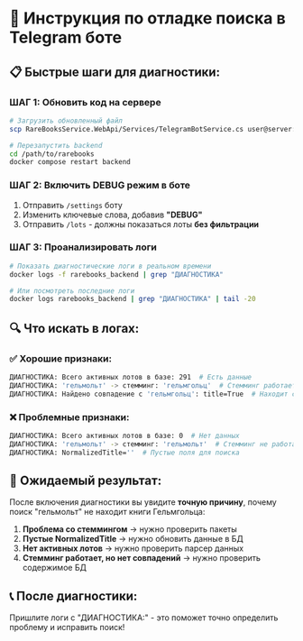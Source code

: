 # 🚨 Инструкция по отладке поиска в Telegram боте

## 📋 **Быстрые шаги для диагностики:**

### **ШАГ 1: Обновить код на сервере**
```bash
# Загрузить обновленный файл
scp RareBooksService.WebApi/Services/TelegramBotService.cs user@server:/path/to/rarebooks/RareBooksService.WebApi/Services/

# Перезапустить backend
cd /path/to/rarebooks  
docker compose restart backend
```

### **ШАГ 2: Включить DEBUG режим в боте**
1. Отправить `/settings` боту
2. Изменить ключевые слова, добавив **"DEBUG"**
3. Отправить `/lots` - должны показаться лоты **без фильтрации**

### **ШАГ 3: Проанализировать логи**
```bash
# Показать диагностические логи в реальном времени
docker logs -f rarebooks_backend | grep "ДИАГНОСТИКА"

# Или посмотреть последние логи
docker logs rarebooks_backend | grep "ДИАГНОСТИКА" | tail -20
```

## 🔍 **Что искать в логах:**

### ✅ **Хорошие признаки:**
```bash
ДИАГНОСТИКА: Всего активных лотов в базе: 291  # Есть данные
ДИАГНОСТИКА: 'гельмольт' -> стемминг: 'гельмгольц'  # Стемминг работает
ДИАГНОСТИКА: Найдено совпадение с 'гельмгольц': title=True  # Находит совпадения
```

### ❌ **Проблемные признаки:**
```bash
ДИАГНОСТИКА: Всего активных лотов в базе: 0  # Нет данных
ДИАГНОСТИКА: 'гельмольт' -> стемминг: 'гельмольт'  # Стемминг не работает  
ДИАГНОСТИКА: NormalizedTitle=''  # Пустые поля для поиска
```

## 🎯 **Ожидаемый результат:**

После включения диагностики вы увидите **точную причину**, почему поиск "гельмольт" не находит книги Гельмгольца:

1. **Проблема со стеммингом** → нужно проверить пакеты
2. **Пустые NormalizedTitle** → нужно обновить данные в БД
3. **Нет активных лотов** → нужно проверить парсер данных
4. **Стемминг работает, но нет совпадений** → нужно проверить содержимое БД

## 📞 **После диагностики:**

Пришлите логи с "ДИАГНОСТИКА:" - это поможет точно определить проблему и исправить поиск!
